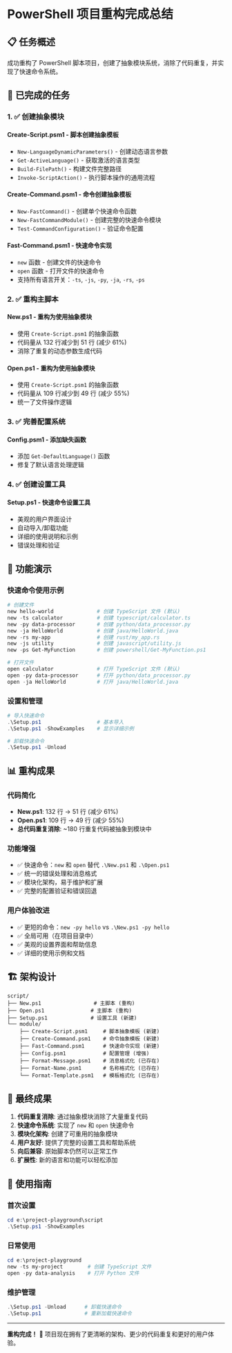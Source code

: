 # PowerShell 项目重构完成总结

## 📋 任务概述

成功重构了 PowerShell 脚本项目，创建了抽象模块系统，消除了代码重复，并实现了快速命令系统。

## 🎯 已完成的任务

### 1. ✅ 创建抽象模块

#### **Create-Script.psm1** - 脚本创建抽象模板

- `New-LanguageDynamicParameters()` - 创建动态语言参数
- `Get-ActiveLanguage()` - 获取激活的语言类型
- `Build-FilePath()` - 构建文件完整路径
- `Invoke-ScriptAction()` - 执行脚本操作的通用流程

#### **Create-Command.psm1** - 命令创建抽象模板

- `New-FastCommand()` - 创建单个快速命令函数
- `New-FastCommandModule()` - 创建完整的快速命令模块
- `Test-CommandConfiguration()` - 验证命令配置

#### **Fast-Command.psm1** - 快速命令实现

- `new` 函数 - 创建文件的快速命令
- `open` 函数 - 打开文件的快速命令
- 支持所有语言开关：`-ts`, `-js`, `-py`, `-ja`, `-rs`, `-ps`

### 2. ✅ 重构主脚本

#### **New.ps1** - 重构为使用抽象模块

- 使用 `Create-Script.psm1` 的抽象函数
- 代码量从 132 行减少到 51 行 (减少 61%)
- 消除了重复的动态参数生成代码

#### **Open.ps1** - 重构为使用抽象模块

- 使用 `Create-Script.psm1` 的抽象函数
- 代码量从 109 行减少到 49 行 (减少 55%)
- 统一了文件操作逻辑

### 3. ✅ 完善配置系统

#### **Config.psm1** - 添加缺失函数

- 添加 `Get-DefaultLanguage()` 函数
- 修复了默认语言处理逻辑

### 4. ✅ 创建设置工具

#### **Setup.ps1** - 快速命令设置工具

- 美观的用户界面设计
- 自动导入/卸载功能
- 详细的使用说明和示例
- 错误处理和验证

## 🚀 功能演示

### 快速命令使用示例

```powershell
# 创建文件
new hello-world              # 创建 TypeScript 文件 (默认)
new -ts calculator           # 创建 typescript/calculator.ts
new -py data-processor       # 创建 python/data_processor.py
new -ja HelloWorld           # 创建 java/HelloWorld.java
new -rs my-app               # 创建 rust/my_app.rs
new -js utility              # 创建 javascript/utility.js
new -ps Get-MyFunction       # 创建 powershell/Get-MyFunction.ps1

# 打开文件
open calculator              # 打开 TypeScript 文件 (默认)
open -py data-processor      # 打开 python/data_processor.py
open -ja HelloWorld          # 打开 java/HelloWorld.java
```

### 设置和管理

```powershell
# 导入快速命令
.\Setup.ps1                  # 基本导入
.\Setup.ps1 -ShowExamples    # 显示详细示例

# 卸载快速命令
.\Setup.ps1 -Unload
```

## 📊 重构成果

### 代码简化

- **New.ps1**: 132 行 → 51 行 (减少 61%)
- **Open.ps1**: 109 行 → 49 行 (减少 55%)
- **总代码重复消除**: ~180 行重复代码被抽象到模块中

### 功能增强

- ✅ 快速命令：`new` 和 `open` 替代 `.\New.ps1` 和 `.\Open.ps1`
- ✅ 统一的错误处理和消息格式
- ✅ 模块化架构，易于维护和扩展
- ✅ 完整的配置验证和错误回退

### 用户体验改进

- ✅ 更短的命令：`new -py hello` vs `.\New.ps1 -py hello`
- ✅ 全局可用（在项目目录中）
- ✅ 美观的设置界面和帮助信息
- ✅ 详细的使用示例和文档

## 🏗️ 架构设计

```
script/
├── New.ps1                 # 主脚本 (重构)
├── Open.ps1               # 主脚本 (重构)
├── Setup.ps1              # 设置工具 (新建)
└── module/
    ├── Create-Script.psm1     # 脚本抽象模板 (新建)
    ├── Create-Command.psm1    # 命令抽象模板 (新建)
    ├── Fast-Command.psm1      # 快速命令实现 (新建)
    ├── Config.psm1            # 配置管理 (增强)
    ├── Format-Message.psm1    # 消息格式化 (已存在)
    ├── Format-Name.psm1       # 名称格式化 (已存在)
    └── Format-Template.psm1   # 模板格式化 (已存在)
```

## 🎉 最终成果

1. **代码重复消除**: 通过抽象模块消除了大量重复代码
2. **快速命令系统**: 实现了 `new` 和 `open` 快速命令
3. **模块化架构**: 创建了可重用的抽象模块
4. **用户友好**: 提供了完整的设置工具和帮助系统
5. **向后兼容**: 原始脚本仍然可以正常工作
6. **扩展性**: 新的语言和功能可以轻松添加

## 📝 使用指南

### 首次设置

```powershell
cd e:\project-playground\script
.\Setup.ps1 -ShowExamples
```

### 日常使用

```powershell
cd e:\project-playground
new -ts my-project        # 创建 TypeScript 文件
open -py data-analysis    # 打开 Python 文件
```

### 维护管理

```powershell
.\Setup.ps1 -Unload      # 卸载快速命令
.\Setup.ps1              # 重新加载快速命令
```

---

**重构完成！** 🎯 项目现在拥有了更清晰的架构、更少的代码重复和更好的用户体验。
